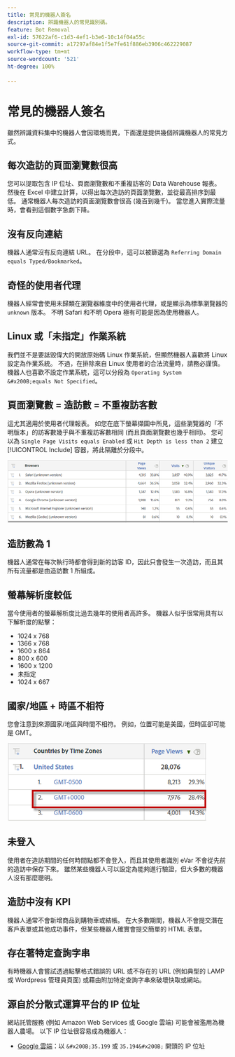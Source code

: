 ```yaml
---
title: 常見的機器人簽名
description: 辨識機器人的常見識別碼。
feature: Bot Removal
exl-id: 57622af6-c1d3-4ef1-b3e6-10c14f04a55c
source-git-commit: a17297af84e1f5e7fe61f886eb3906c462229087
workflow-type: tm+mt
source-wordcount: '521'
ht-degree: 100%

---
```


# 常見的機器人簽名

雖然辨識資料集中的機器人會因環境而異，下面還是提供幾個辨識機器人的常見方式。

## 每次造訪的頁面瀏覽數很高

您可以提取包含 IP 位址、頁面瀏覽數和不重複訪客的 Data Warehouse 報表。 然後在 Excel 中建立計算，以得出每次造訪的頁面瀏覽數，並從最高排序到最低。 通常機器人每次造訪的頁面瀏覽數會很高 (幾百到幾千)。 當您進入實際流量時，會看到這個數字急劇下降。

## 沒有反向連結

機器人通常沒有反向連結 URL。 在分段中，這可以被篩選為 `Referring Domain equals Typed/Bookmarked`。

## 奇怪的使用者代理

機器人經常會使用未歸類在瀏覽器維度中的使用者代理，或是顯示為標準瀏覽器的 `unknown` 版本。 不明 Safari 和不明 Opera 極有可能是因為使用機器人。

## Linux 或「未指定」作業系統

我們並不是要詆毀偉大的開放原始碼 Linux 作業系統，但顯然機器人喜歡將 Linux 設定為作業系統。 不過，在排除來自 Linux 使用者的合法流量時，請務必謹慎。 機器人也喜歡不設定作業系統，這可以分段為 `Operating System &#x200B;equals Not Specified`。

## 頁面瀏覽數 = 造訪數 = 不重複訪客數

這尤其適用於使用者代理報表。 如您在底下螢幕擷圖中所見，這些瀏覽器的「不明版本」的訪客數幾乎與不重複訪客數相同 (而且頁面瀏覽數也幾乎相同)。 您可以為 `Single Page Visits equals Enabled` 或 `Hit Depth is less than 2` 建立 [!UICONTROL Include] 容器，將此隔離於分段中。

![](/help/admin/admin/c-manage-report-suites/c-edit-report-suites/general/bot-removal/assets/bots-browsers-unknown.png)

## 造訪數為 1

機器人通常在每次執行時都會得到新的訪客 ID，因此只會發生一次造訪，而且其所有流量都是由造訪數 1 所組成。

## 螢幕解析度較低

當今使用者的螢幕解析度比過去幾年的使用者高許多。 機器人似乎很常用具有以下解析度的點擊：

* 1024 x 768
* 1366 x 768
* 1600 x 864
* 800 x 600
* 1600 x 1200
* 未指定
* 1024 x 667

## 國家/地區 + 時區不相符

您會注意到來源國家/地區與時間不相符。 例如，位置可能是美國，但時區卻可能是 GMT。

![](/help/admin/admin/c-manage-report-suites/c-edit-report-suites/general/bot-removal/assets/bots-country-time-zone.png)

## 未登入

使用者在造訪期間的任何時間點都不會登入，而且其使用者識別 eVar 不會從先前的造訪中保存下來。 雖然某些機器人可以設定為能夠進行驗證，但大多數的機器人沒有那麼聰明。

## 造訪中沒有 KPI

機器人通常不會新增商品到購物車或結帳。 在大多數期間，機器人不會提交潛在客戶表單或其他成功事件，但某些機器人確實會提交簡單的 HTML 表單。 

## 存在著特定查詢字串

有時機器人會嘗試透過點擊格式錯誤的 URL 或不存在的 URL (例如典型的 LAMP 或 Wordpress 管理員頁面) 或藉由附加特定查詢字串來破壞快取或網站。

## 源自於分散式運算平台的 IP 位址

網站託管服務 (例如 Amazon Web Services 或 Google 雲端) 可能會被濫用為機器人農場。 以下 IP 位址很容易成為機器人：
&#x200B;
* [Google 雲端](https://cloud.google.com/compute/)：以 `&#x200B;35.199` 或 `35.194&#x200B;` 開頭的 IP 位址
